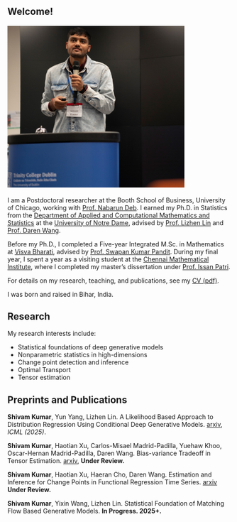 <meta name ="google-site-verification" content="yF5Flc-aUai5T6qMqO29X264x9xHV1m_WeJuDE5ChPo" />

## Welcome!

<img width="399" alt="Shivam Kumar" src="/assets/me_github.jpg" style="display: block; margin: 20px 0;">



I am a Postdoctoral researcher at the Booth School of Business, University of Chicago, working with [Prof. Nabarun Deb](https://nabarund.github.io/). I earned my Ph.D. in Statistics from the [Department of Applied and Computational Mathematics and Statistics](https://acms.nd.edu) at the [University of Notre Dame](https://nd.edu), advised by [Prof. Lizhen Lin](https://blog.umd.edu/lizhen01/) and [Prof. Daren Wang](https://darenwang.github.io/website).

Before my Ph.D., I completed a Five-year Integrated M.Sc. in Mathematics at [Visva Bharati](https://visvabharati.ac.in/index.html), advised by [Prof. Swapan Kumar Pandit](https://www.visvabharati.ac.in/SwapanKumarPandit.html). During my final year, I spent a year as a visiting student at the [Chennai Mathematical Institute](https://www.cmi.ac.in/), where I completed my master’s dissertation under [Prof. Issan Patri](https://www.isid.ac.in/~statmath/index.php?module=Faculty).

For details on my research, teaching, and publications, see my [CV (pdf)](https://github.com/civamkr/website/blob/main/CV_Shivam_Kumar_OCT_2024.pdf).

I was born and raised in Bihar, India.



## Research

My  research interests include:
- Statistical foundations of deep generative models
- Nonparametric statistics in high-dimensions
- Change point detection and inference
- Optimal Transport
- Tensor estimation
<!--- Bayes methodology-->


## Preprints and Publications

**Shivam Kumar**, Yun Yang, Lizhen Lin. A Likelihood Based Approach to Distribution Regression Using Conditional Deep Generative Models. [arxiv](https://arxiv.org/abs/2410.02025.pdf), *ICML (2025)*.

**Shivam Kumar**, Haotian Xu, Carlos-Misael Madrid-Padilla, Yuehaw Khoo, Oscar-Hernan Madrid-Padilla, Daren Wang. Bias-variance Tradeoff in Tensor Estimation. [arxiv](https://arxiv.org/abs/2509.17382), **Under Review.**

**Shivam Kumar**, Haotian Xu, Haeran Cho, Daren Wang. Estimation and Inference for Change Points in Functional Regression Time Series. [arxiv](https://arxiv.org/abs/2405.05459.pdf) **Under Review.**

**Shivam Kumar**, Yixin Wang, Lizhen Lin. Statistical Foundation of Matching Flow Based Generative Models. **In Progress. 2025+.**

<!--**Shivam Kumar**, Shitao Fan, Lizhen Lin. Adaptive Online Variational Bayes. **In Progress. 2024+.**

**Shivam Kumar**, Carlos-Misael Madrid-Padilla. Additive Temporal-spatial Model via Trend Filtering. **In Progress. 2024+.**-->
